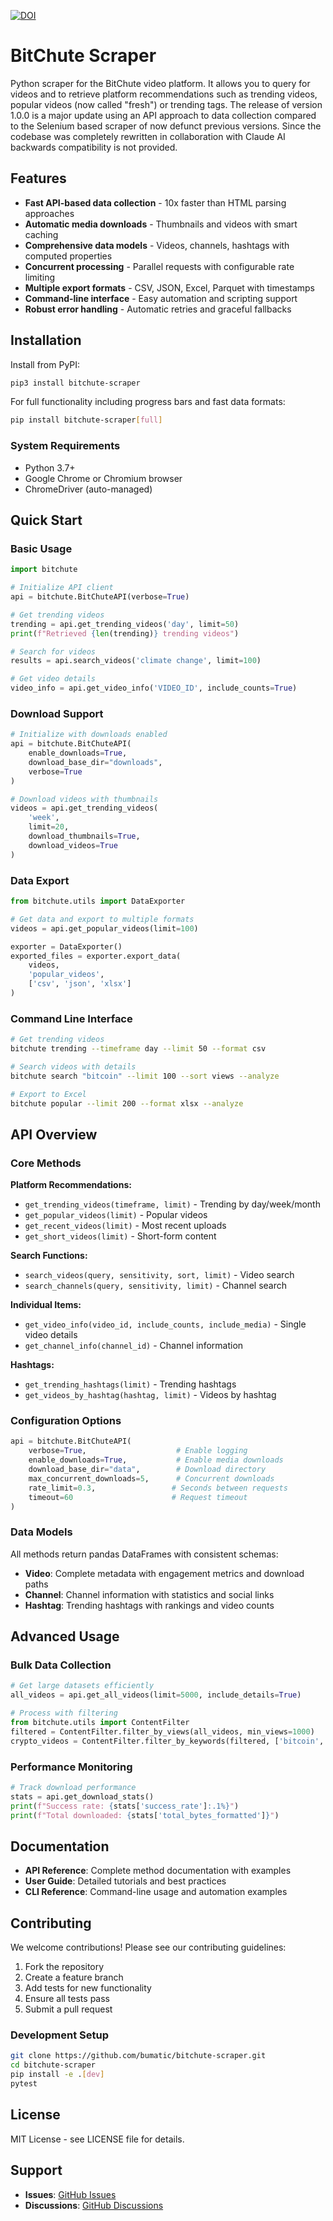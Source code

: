 [![DOI](https://zenodo.org/badge/DOI/10.5281/zenodo.5539420.svg)](https://doi.org/10.5281/zenodo.5539420)

# BitChute Scraper

Python scraper for the BitChute video platform. It allows you to query for videos and to retrieve platform recommendations such as trending videos, popular videos (now called "fresh") or trending tags. The release of version 1.0.0 is a major update using an API approach to data collection compared to the Selenium based scraper of now defunct previous versions. Since the codebase was completely rewritten in collaboration with Claude AI backwards compatibility is not provided.

## Features

- **Fast API-based data collection** - 10x faster than HTML parsing approaches
- **Automatic media downloads** - Thumbnails and videos with smart caching
- **Comprehensive data models** - Videos, channels, hashtags with computed properties
- **Concurrent processing** - Parallel requests with configurable rate limiting
- **Multiple export formats** - CSV, JSON, Excel, Parquet with timestamps
- **Command-line interface** - Easy automation and scripting support
- **Robust error handling** - Automatic retries and graceful fallbacks

## Installation

Install from PyPI:

```bash
pip3 install bitchute-scraper
```

For full functionality including progress bars and fast data formats:

```bash
pip install bitchute-scraper[full]
```

### System Requirements

- Python 3.7+
- Google Chrome or Chromium browser
- ChromeDriver (auto-managed)

## Quick Start

### Basic Usage

```python
import bitchute

# Initialize API client
api = bitchute.BitChuteAPI(verbose=True)

# Get trending videos
trending = api.get_trending_videos('day', limit=50)
print(f"Retrieved {len(trending)} trending videos")

# Search for videos
results = api.search_videos('climate change', limit=100)

# Get video details
video_info = api.get_video_info('VIDEO_ID', include_counts=True)
```

### Download Support

```python
# Initialize with downloads enabled
api = bitchute.BitChuteAPI(
    enable_downloads=True,
    download_base_dir="downloads",
    verbose=True
)

# Download videos with thumbnails
videos = api.get_trending_videos(
    'week',
    limit=20,
    download_thumbnails=True,
    download_videos=True
)
```

### Data Export

```python
from bitchute.utils import DataExporter

# Get data and export to multiple formats
videos = api.get_popular_videos(limit=100)

exporter = DataExporter()
exported_files = exporter.export_data(
    videos, 
    'popular_videos', 
    ['csv', 'json', 'xlsx']
)
```

### Command Line Interface

```bash
# Get trending videos
bitchute trending --timeframe day --limit 50 --format csv

# Search videos with details
bitchute search "bitcoin" --limit 100 --sort views --analyze

# Export to Excel
bitchute popular --limit 200 --format xlsx --analyze
```

## API Overview

### Core Methods

**Platform Recommendations:**
- `get_trending_videos(timeframe, limit)` - Trending by day/week/month
- `get_popular_videos(limit)` - Popular videos
- `get_recent_videos(limit)` - Most recent uploads
- `get_short_videos(limit)` - Short-form content

**Search Functions:**
- `search_videos(query, sensitivity, sort, limit)` - Video search
- `search_channels(query, sensitivity, limit)` - Channel search

**Individual Items:**
- `get_video_info(video_id, include_counts, include_media)` - Single video details
- `get_channel_info(channel_id)` - Channel information

**Hashtags:**
- `get_trending_hashtags(limit)` - Trending hashtags
- `get_videos_by_hashtag(hashtag, limit)` - Videos by hashtag

### Configuration Options

```python
api = bitchute.BitChuteAPI(
    verbose=True,                    # Enable logging
    enable_downloads=True,           # Enable media downloads
    download_base_dir="data",        # Download directory
    max_concurrent_downloads=5,      # Concurrent downloads
    rate_limit=0.3,                 # Seconds between requests
    timeout=60                      # Request timeout
)
```

### Data Models

All methods return pandas DataFrames with consistent schemas:

- **Video**: Complete metadata with engagement metrics and download paths
- **Channel**: Channel information with statistics and social links
- **Hashtag**: Trending hashtags with rankings and video counts

## Advanced Usage

### Bulk Data Collection

```python
# Get large datasets efficiently
all_videos = api.get_all_videos(limit=5000, include_details=True)

# Process with filtering
from bitchute.utils import ContentFilter
filtered = ContentFilter.filter_by_views(all_videos, min_views=1000)
crypto_videos = ContentFilter.filter_by_keywords(filtered, ['bitcoin', 'crypto'])
```

### Performance Monitoring

```python
# Track download performance
stats = api.get_download_stats()
print(f"Success rate: {stats['success_rate']:.1%}")
print(f"Total downloaded: {stats['total_bytes_formatted']}")
```

## Documentation

- **API Reference**: Complete method documentation with examples
- **User Guide**: Detailed tutorials and best practices
- **CLI Reference**: Command-line usage and automation examples

## Contributing

We welcome contributions! Please see our contributing guidelines:

1. Fork the repository
2. Create a feature branch
3. Add tests for new functionality
4. Ensure all tests pass
5. Submit a pull request

### Development Setup

```bash
git clone https://github.com/bumatic/bitchute-scraper.git
cd bitchute-scraper
pip install -e .[dev]
pytest
```

## License

MIT License - see LICENSE file for details.

## Support

- **Issues**: [GitHub Issues](https://github.com/bumatic/bitchute-scraper/issues)
- **Discussions**: [GitHub Discussions](https://github.com/bumatic/bitchute-scraper/discussions)